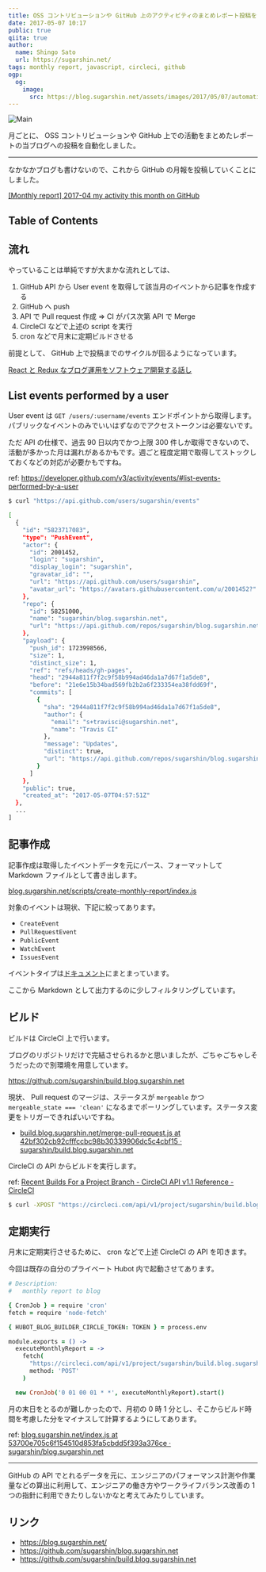 ```yaml
---
title: OSS コントリビューションや GitHub 上のアクティビティのまとめレポート投稿を自動化する
date: 2017-05-07 10:17
public: true
qiita: true
author:
  name: Shingo Sato
  url: https://sugarshin.net/
tags: monthly report, javascript, circleci, github
ogp:
  og:
    image:
      src: https://blog.sugarshin.net/assets/images/2017/05/07/automation-monthly-report/main.png
---
```


![Main](/assets/images/2017/05/07/automation-monthly-report/main.png)

月ごとに、 OSS コントリビューションや GitHub 上での活動をまとめたレポートの当ブログへの投稿を自動化しました。

***

なかなかブログも書けないので、これから GitHub の月報を投稿していくことにしました。

[[Monthly report] 2017-04 my activity this month on GitHub](/2017/04/30/monthly-report-1704)

## Table of Contents

## 流れ

やっていることは単純ですが大まかな流れとしては、

1. GitHub API から User event を取得して該当月のイベントから記事を作成する
2. GitHub へ push
3. API で Pull request 作成 => CI がパス次第 API で Merge
4. CircleCI などで上述の script を実行
5. cron などで月末に定期ビルドさせる

前提として、 GitHub 上で投稿までのサイクルが回るようになっています。

[React と Redux なブログ運用をソフトウェア開発する話し](/2016/07/14/blog-like-software-development)

## List events performed by a user

User event は `GET /users/:username/events` エンドポイントから取得します。パブリックなイベントのみでいいはずなのでアクセストークンは必要ないです。

ただ API の仕様で、過去 90 日以内でかつ上限 300 件しか取得できないので、活動が多かった月は漏れがあるかもです。週ごと程度定期で取得してストックしておくなどの対応が必要かもですね。

ref: https://developer.github.com/v3/activity/events/#list-events-performed-by-a-user

```bash
$ curl "https://api.github.com/users/sugarshin/events"

[
  {
    "id": "5823717083",
    "type": "PushEvent",
    "actor": {
      "id": 2001452,
      "login": "sugarshin",
      "display_login": "sugarshin",
      "gravatar_id": "",
      "url": "https://api.github.com/users/sugarshin",
      "avatar_url": "https://avatars.githubusercontent.com/u/2001452?"
    },
    "repo": {
      "id": 58251000,
      "name": "sugarshin/blog.sugarshin.net",
      "url": "https://api.github.com/repos/sugarshin/blog.sugarshin.net"
    },
    "payload": {
      "push_id": 1723998566,
      "size": 1,
      "distinct_size": 1,
      "ref": "refs/heads/gh-pages",
      "head": "2944a811f7f2c9f58b994ad46da1a7d67f1a5de8",
      "before": "21e6e15b34bad569fb2b2a6f233354ea38fdd69f",
      "commits": [
        {
          "sha": "2944a811f7f2c9f58b994ad46da1a7d67f1a5de8",
          "author": {
            "email": "s+travisci@sugarshin.net",
            "name": "Travis CI"
          },
          "message": "Updates",
          "distinct": true,
          "url": "https://api.github.com/repos/sugarshin/blog.sugarshin.net/commits/2944a811f7f2c9f58b994ad46da1a7d67f1a5de8"
        }
      ]
    },
    "public": true,
    "created_at": "2017-05-07T04:57:51Z"
  },
  ...
]
```

## 記事作成

記事作成は取得したイベントデータを元にパース、フォーマットして Markdown ファイルとして書き出します。

[blog.sugarshin.net/scripts/create-monthly-report/index.js](https://github.com/sugarshin/blog.sugarshin.net/blob/6370f753134c3ba9592afd7cac5c7640746a060e/scripts/create-monthly-report/index.js)

対象のイベントは現状、下記に絞ってあります。

- `CreateEvent`
- `PullRequestEvent`
- `PublicEvent`
- `WatchEvent`
- `IssuesEvent`

イベントタイプは[ドキュメント](https://developer.github.com/v3/activity/events/types/)にまとまっています。

ここから Markdown として出力するのに少しフィルタリングしています。

## ビルド

ビルドは CircleCI 上で行います。

ブログのリポジトリだけで完結させられるかと思いましたが、ごちゃごちゃしそうだったので別環境を用意しています。

https://github.com/sugarshin/build.blog.sugarshin.net

現状、 Pull request のマージは、ステータスが `mergeable` かつ `mergeable_state === 'clean'` になるまでポーリングしています。ステータス変更をトリガーできればいいですね。

- [build.blog.sugarshin.net/merge-pull-request.js at 42bf302cb92cfffccbc98b30339906dc5c4cbf15 · sugarshin/build.blog.sugarshin.net](https://github.com/sugarshin/build.blog.sugarshin.net/blob/42bf302cb92cfffccbc98b30339906dc5c4cbf15/merge-pull-request.js#L36)

CircleCI の API からビルドを実行します。

ref: [Recent Builds For a Project Branch - CircleCI API v1.1 Reference - CircleCI](https://circleci.com/docs/api/v1-reference/#recent-builds-project-branch)

```bash
$ curl -XPOST "https://circleci.com/api/v1/project/sugarshin/build.blog.sugarshin.net/tree/monthly-report?circle-token=$TOKEN"
```

## 定期実行

月末に定期実行させるために、 cron などで上述 CircleCI の API を叩きます。

今回は既存の自分のプライベート Hubot 内で起動させてあります。

```coffeescript
# Description:
#   monthly report to blog

{ CronJob } = require 'cron'
fetch = require 'node-fetch'

{ HUBOT_BLOG_BUILDER_CIRCLE_TOKEN: TOKEN } = process.env

module.exports = () ->
  executeMonthlyReport = ->
    fetch(
      "https://circleci.com/api/v1/project/sugarshin/build.blog.sugarshin.net/tree/monthly-report?circle-token=#{TOKEN}"
      method: 'POST'
    )

  new CronJob('0 01 00 01 * *', executeMonthlyReport).start()
```

月の末日をとるのが難しかったので、月初の 0 時 1 分とし、そこからビルド時間を考慮した分をマイナスして計算するようにしてあります。

ref: [blog.sugarshin.net/index.js at 53700e705c6f154510d853fa5cbdd5f393a376ce · sugarshin/blog.sugarshin.net]( https://github.com/sugarshin/blog.sugarshin.net/blob/53700e705c6f154510d853fa5cbdd5f393a376ce/scripts/create-monthly-report/index.js#L42)

***

GitHub の API でとれるデータを元に、エンジニアのパフォーマンス計測や作業量などの算出に利用して、エンジニアの働き方やワークライフバランス改善の 1 つの指針に利用できたりしないかなと考えてみたりしています。

## リンク

- https://blog.sugarshin.net/
- https://github.com/sugarshin/blog.sugarshin.net
- https://github.com/sugarshin/build.blog.sugarshin.net
